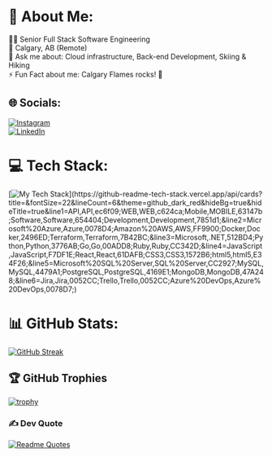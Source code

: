# 💫 About Me:

👨‍💻 Senior Full Stack Software Engineering
<br>📍 Calgary, AB (Remote)
<br>💬 Ask me about: Cloud infrastructure, Back-end Development, Skiing & Hiking
<br>
⚡️ Fun Fact about me: Calgary Flames rocks! 🏒


## 🌐 Socials:
[![Instagram](https://img.shields.io/badge/Instagram-%23E4405F.svg?logo=Instagram&logoColor=white)](https://instagram.com/_marchiani_) <br/> [![LinkedIn](https://img.shields.io/badge/LinkedIn-%230077B5.svg?logo=linkedin&logoColor=white)](https://linkedin.com/in/dean-boichenko) 

# 💻 Tech Stack:
[![My Tech Stack](https://github-readme-tech-stack.vercel.app/api/cards?title=&fontSize=22&lineCount=6&theme=github_dark_red&hideBg=true&hideTitle=true&line1=API,API,ec6f09;WEB,WEB,c624ca;Mobile,MOBILE,63147b;Software,Software,654404;Development,Development,7851d1;&line2=Microsoft%20Azure,Azure,0078D4;Amazon%20AWS,AWS,FF9900;Docker,Docker,2496ED;Terraform,Terraform,7B42BC;&line3=Microsoft,.NET,512BD4;Python,Python,3776AB;Go,Go,00ADD8;Ruby,Ruby,CC342D;&line4=JavaScript,JavaScript,F7DF1E;React,React,61DAFB;CSS3,CSS3,1572B6;html5,html5,E34F26;&line5=Microsoft%20SQL%20Server,SQL%20Server,CC2927;MySQL,MySQL,4479A1;PostgreSQL,PostgreSQL,4169E1;MongoDB,MongoDB,47A248;&line6=Jira,Jira,0052CC;Trello,Trello,0052CC;Azure%20DevOps,Azure%20DevOps,0078D7;)](https://github-readme-tech-stack.vercel.app/api/cards?title=&fontSize=22&lineCount=6&theme=github_dark_red&hideBg=true&hideTitle=true&line1=API,API,ec6f09;WEB,WEB,c624ca;Mobile,MOBILE,63147b;Software,Software,654404;Development,Development,7851d1;&line2=Microsoft%20Azure,Azure,0078D4;Amazon%20AWS,AWS,FF9900;Docker,Docker,2496ED;Terraform,Terraform,7B42BC;&line3=Microsoft,.NET,512BD4;Python,Python,3776AB;Go,Go,00ADD8;Ruby,Ruby,CC342D;&line4=JavaScript,JavaScript,F7DF1E;React,React,61DAFB;CSS3,CSS3,1572B6;html5,html5,E34F26;&line5=Microsoft%20SQL%20Server,SQL%20Server,CC2927;MySQL,MySQL,4479A1;PostgreSQL,PostgreSQL,4169E1;MongoDB,MongoDB,47A248;&line6=Jira,Jira,0052CC;Trello,Trello,0052CC;Azure%20DevOps,Azure%20DevOps,0078D7;)

# 📊 GitHub Stats:
[![GitHub Streak](https://streak-stats.demolab.com?user=marchiani&theme=dark)](https://git.io/streak-stats)

## 🏆 GitHub Trophies
[![trophy](https://github-profile-trophy.vercel.app/?username=marchiani&theme=onedark)](https://github.com/ryo-ma/github-profile-trophy)


### ✍️ Dev Quote
[![Readme Quotes](https://quotes-github-readme.vercel.app/api?type=horizontal&theme=monokai)](https://github.com/piyushsuthar/github-readme-quotes)

